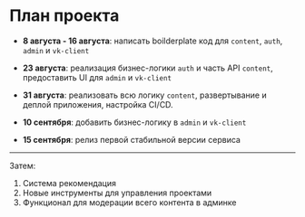 # План проекта

- **8 августа - 16 августа**: написать boilderplate код для `content`, `auth`, `admin` и `vk-client`

- **23 августа**: реализация бизнес-логики `auth` и часть API `content`, предоставить UI для `admin` и `vk-client`

- **31 августа**: реализовать всю логику `content`, развертывание и деплой приложения, настройка CI/CD.

- **10 сентября**: добавить бизнес-логику в `admin` и `vk-client`

- **15 сентября**: релиз первой стабильной версии сервиса

---

Затем:

1) Система рекомендация
2) Новые инструменты для управления проектами
3) Функционал для модерации всего контента в админке
